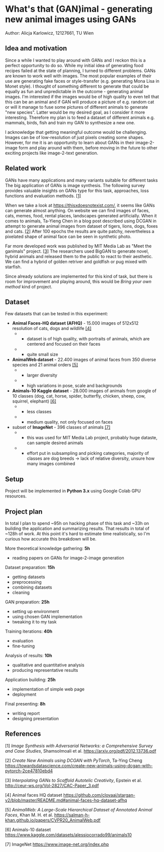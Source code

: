 # What's that (GAN)imal - generating new animal images using GANs
Author: Alicja Karlowicz, 12127661, TU Wien

## Idea and motivation
Since a while I wanted to play around with GANs and I reckon this is a perfect opportunity to do so. While my initial idea of generating food recipes failed at the state of planning, I turned to different problems. GANs are known to work well with images. The most popular examples of their use are generating fake faces or style-transfer (e.g. generating Mona Lisa in Monet style). I thought of something different to generate that could be equally as fun and unpredictable in the outcome - generating animal images. I'm interested if the images would be of high quality to even tell that this can be an animal and if GAN will produce a picture of e.g. random cat or will it manage to fuse some pictures of different animals to generate "new species". Latter would be my desired goal, as I consider it more interesting. Therefore my plan is to feed a dataset of different animals e.g. mammals, birds, fish and train my GAN to synthesize a new one.

I acknowledge that getting meaningful outcome would be challenging. Images can be of low-resolution of just pixels creating some shapes. However, for me it is an opportunity to learn about GANs in their image-2-image form and play around with them, before moving in the future to other exciting projects like image-2-text generation.

## Related work
GANs have many applications and many variants suitable for different tasks The big application of GANs is image synthesis. The following survey provides valuable insights on GANs type for this task, approaches, loss functions and evaluation methods. [[1]](#1)

When we take a look at https://thisxdoesnotexist.com/, it seems like GANs can generate almost anything. On website we can find images of faces, cats, memes, food, rental places, landscapes generated artificially. When it comes to animals, Ta-Yieng Chen in a blog post described using DCGAN in attempt to generate animal images from dataset of tigers, lions, dogs, foxes and cats. [[2]](#2) After 100 epochs the results are quite patchy, nevertheless a pixelated shape of animal face can be seen in synthetic photo.

Far more developed work was published by MIT Media Lab as "Meet the ganimals" project. [[3]](#3) The researchers used BigGAN to generate novel, hybrid animals and released them to the public to react to their aesthetic. We can find a hybrid of golden retriver and goldfish or pug mixed with starfish.

Since already solutions are implemented for this kind of task, but there is room for improvement and playing around, this would be *Bring your own method* kind of project.

## Dataset 
Few datasets that can be tested in this experiment:
- **Animal Faces-HQ dataset (AFHQ)** - 15.000 images of 512x512 resolution of cats, dogs and wildlife [[4]](#4)
	- + dataset is of high quality, with portraits of animals, which are centered and focused on their faces
	- - quite small size
- **AnimalWeb dataset** - 22.400 images of animal faces from 350 diverse species and 21 animal orders [[5]](#5)
	- + larger diversity
	- - high variations in pose, scale and backgrounds
-  **Animals-10 Kaggle dataset** - 28.000 images of animals from google of 10 classes (dog, cat, horse, spider, butterfly, chicken, sheep, cow, squirrel, elephant) [[6]](#6)
	- + less classes
	- - medium quality, not only focused on faces
- subset of **ImageNet** - 396 classes of animals [[7]](#7)
	- + this was used for MIT Media Lab project, probably huge dataste, can sample desired animals
	- - effort put in subsampling and picking categories, majority of classes are dog breeds -> lack of relative diversity, unsure how many images combined

## Setup
Project will be implemented in **Python 3.x** using Google Colab GPU resources.

## Project plan
In total I plan to spend ~95h on hacking phase of this task and ~33h on building the application and summarizing results. That results in total of ~128h of work. At this point it's hard to estimate time realistically, so I'm curious how accurate this breakdown will be.

More theoretical knowledge gathering: **5h**
- reading papers on GANs for image-2-image generation

Dataset preparation: **15h**
- getting datasets
- preprocessing
- combining datasets
- cleaning

GAN preparation: **25h**
- setting up environment
- using chosen GAN implementation
- tweaking it to my task

Training iterations: **40h**
- evaluation
- fine-tuning

Analysis of results: **10h**
- qualitative and quantitative analysis
- producing representative results

Application building: **25h**
- implementation of simple web page
- deployment

Final presenting: **8h**
- writing report
- designing presentation


## References
<a id="1">[1]</a>  *Image Synthesis with Adversarial Networks: a Comprehensive Survey and Case Studies*, Shamsolmoali et al.  https://arxiv.org/pdf/2012.13736.pdf

<a id="2">[2]</a> *Create New Animals using DCGAN with PyTorch*,  Ta-Ying Cheng https://towardsdatascience.com/create-new-animals-using-dcgan-with-pytorch-2ce47810ebd4

<a id="3">[3]</a> *Interpolating GANs to Scaffold Autotelic Creativity*, Epstein et al. http://ceur-ws.org/Vol-2827/CAC-Paper_3.pdf

<a id="4">[4]</a> Animal faces HQ dataset https://github.com/clovaai/stargan-v2/blob/master/README.md#animal-faces-hq-dataset-afhq

<a id="5">[5]</a> *AnimalWeb: A Large-Scale Hierarchical Dataset of Annotated Animal Faces*, Khan M. H. et al. https://salman-h-khan.github.io/papers/CVPR20_AnimalWeb.pdf

<a id="6">[6]</a> Animals-10 dataset https://www.kaggle.com/datasets/alessiocorrado99/animals10

<a id="7">[7]</a> ImageNet https://www.image-net.org/index.php
